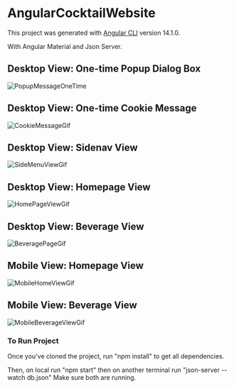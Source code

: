 # AngularCocktailWebsite

This project was generated with [Angular CLI](https://github.com/angular/angular-cli) version 14.1.0.

With Angular Material and Json Server.

## Desktop View: One-time Popup Dialog Box
![PopupMessageOneTime](https://user-images.githubusercontent.com/59939048/207766251-72671176-a31a-4e10-b3d7-d491837d72bd.gif)

## Desktop View: One-time Cookie Message
![CookieMessageGif](https://user-images.githubusercontent.com/59939048/208014661-e20b14d9-3776-4d94-876f-223ddc0bc309.gif)

## Desktop View: Sidenav View
![SideMenuViewGif](https://user-images.githubusercontent.com/59939048/208014803-aa7ac12b-973a-49d9-bb52-13824f6787bb.gif)

## Desktop View: Homepage View
![HomePageViewGif](https://user-images.githubusercontent.com/59939048/208016202-d8dd1b96-87cf-4825-844d-a42be1dcc6f7.gif)

## Desktop View: Beverage View
![BeveragePageGif](https://user-images.githubusercontent.com/59939048/208017701-29fc32ee-1c6c-4420-bb86-82bda2b9a4db.gif)

## Mobile View: Homepage View
![MobileHomeViewGif](https://user-images.githubusercontent.com/59939048/208267085-eaaf8178-6af8-43bf-88fa-d4b21dcda16c.gif)

## Mobile View: Beverage View
![MobileBeverageViewGif](https://user-images.githubusercontent.com/59939048/208267103-d3e1c9e7-98d5-4a42-be32-72634767036b.gif)

### To Run Project
Once you've cloned the project, run "npm install" to get all dependencies. 

Then, on local run "npm start" then on another terminal run "json-server --watch db.json" Make sure both are running.
